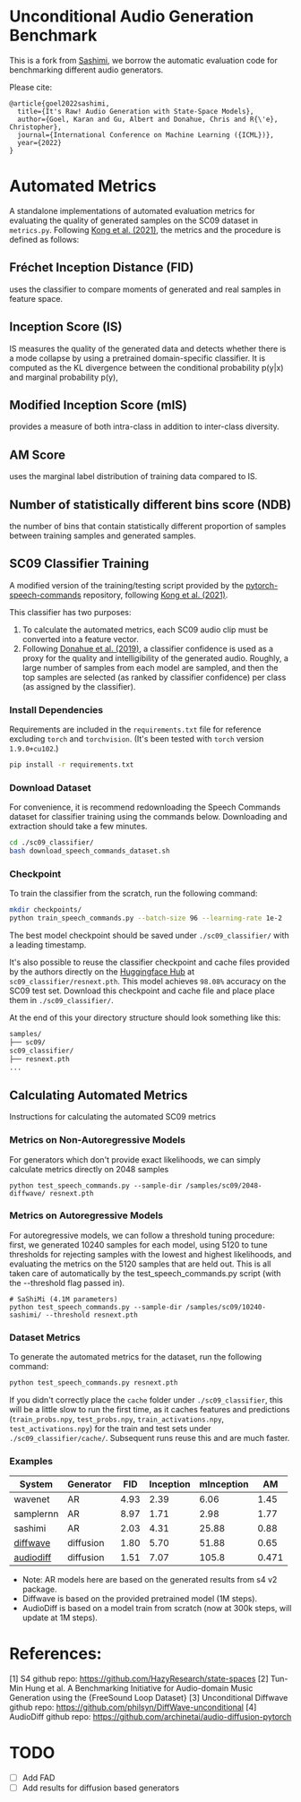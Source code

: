 # Unconditional Audio Generation Benchmark
This is a fork from [Sashimi](https://github.com/HazyResearch/state-spaces/tree/main/sashimi), we borrow the automatic evaluation code for benchmarking different audio generators.

Please cite:
```
@article{goel2022sashimi,
  title={It's Raw! Audio Generation with State-Space Models},
  author={Goel, Karan and Gu, Albert and Donahue, Chris and R{\'e}, Christopher},
  journal={International Conference on Machine Learning ({ICML})},
  year={2022}
}
```

# Automated Metrics
A standalone implementations of automated evaluation metrics for evaluating the quality of generated samples on the SC09 dataset in `metrics.py`. Following [Kong et al. (2021)](https://arxiv.org/pdf/2009.09761.pdf), the metrics and the procedure is defined as follows:
## Fréchet Inception Distance (FID)

uses the classifier to compare moments of generated and real samples in feature space.

## Inception Score (IS) 
IS measures the quality of the generated data and detects whether there is a mode collapse by using a pretrained domain-specific classifier.  It is computed as the KL divergence between the conditional probability p(y|x) and marginal probability p(y),

## Modified Inception Score (mIS)
provides a measure of both intra-class in addition to inter-class diversity.
## AM Score
uses the marginal label distribution of training data compared to IS.
## Number of statistically different bins score (NDB)
the number of bins that contain statistically different proportion of samples between training samples and generated samples. 

## SC09 Classifier Training
A modified version of the training/testing script provided by the [pytorch-speech-commands](https://github.com/tugstugi/pytorch-speech-commands) repository, following [Kong et al. (2021)](https://arxiv.org/pdf/2009.09761.pdf).

This classifier has two purposes:
1. To calculate the automated metrics, each SC09 audio clip must be converted into a feature vector. 
2. Following [Donahue et al. (2019)](https://arxiv.org/pdf/1802.04208.pdf), a classifier confidence is used as a proxy for the quality and intelligibility of the generated audio. Roughly, a large number of samples from each model are sampled, and then the top samples are selected (as ranked by classifier confidence) per class (as assigned by the classifier).

### Install Dependencies
Requirements are included in the `requirements.txt` file for reference excluding `torch` and `torchvision`. (It's been tested with `torch` version `1.9.0+cu102`.)
```bash
pip install -r requirements.txt
```

### Download Dataset
For convenience, it is recommend redownloading the Speech Commands dataset for classifier training using the commands below. Downloading and extraction should take a few minutes.
```bash
cd ./sc09_classifier/
bash download_speech_commands_dataset.sh
```

### Checkpoint
To train the classifier from the scratch, run the following command:
```bash
mkdir checkpoints/
python train_speech_commands.py --batch-size 96 --learning-rate 1e-2
```
The best model checkpoint should be saved under `./sc09_classifier/` with a leading timestamp. 

It's also possible to reuse the classifier checkpoint and cache files provided by the authors directly on the [Huggingface Hub](https://huggingface.co/krandiash/sashimi-release) at `sc09_classifier/resnext.pth`. This model achieves `98.08%` accuracy on the SC09 test set. Download this checkpoint and cache file and place place them in `./sc09_classifier/`.

At the end of this your directory structure should look something like this:
```bash
samples/
├── sc09/
sc09_classifier/
├── resnext.pth
...
```

## Calculating Automated Metrics
Instructions for calculating the automated SC09 metrics 

### Metrics on Non-Autoregressive Models
For generators which don't provide exact likelihoods, we can simply calculate metrics directly on 2048 samples
```
python test_speech_commands.py --sample-dir /samples/sc09/2048-diffwave/ resnext.pth
```

### Metrics on Autoregressive Models
For autoregressive models, we can follow a threshold tuning procedure: first, we generated 10240 samples for each model, using 5120 to tune thresholds for rejecting samples with the lowest and highest likelihoods, and evaluating the metrics on the 5120 samples that are held out. This is all taken care of automatically by the test_speech_commands.py script (with the --threshold flag passed in).
```
# SaShiMi (4.1M parameters)
python test_speech_commands.py --sample-dir /samples/sc09/10240-sashimi/ --threshold resnext.pth
```

### Dataset Metrics
To generate the automated metrics for the dataset, run the following command:
```bash
python test_speech_commands.py resnext.pth
```
If you didn't correctly place the `cache` folder under `./sc09_classifier`, this will be a little slow to run the first time, as it caches features and predictions (`train_probs.npy`, `test_probs.npy`, `train_activations.npy`, `test_activations.npy`) for the train and test sets under `./sc09_classifier/cache/`. Subsequent runs reuse this and are much faster.

### Examples
| System    |  Generator   | FID | Inception  | mInception | AM | 
|-----------|----|-----|------------|---------|--------|
| wavenet   | AR   | 4.93  |2.39      | 6.06     |1.45  |
| samplernn | AR   | 8.97 |1.71      | 2.98      |1.77  |
|sashimi    | AR   |  2.03| 4.31     | 25.88   | 0.88  |
|[diffwave](https://github.com/philsyn/DiffWave-unconditional)  | diffusion|1.80|5.70|51.88|0.65|
|[audiodiff](https://github.com/archinetai/audio-diffusion-pytorch)  | diffusion|1.51|7.07|105.8|0.471|

* Note: AR models here are based on the generated results from s4 v2 package. 
* Diffwave is based on the provided pretrained model (1M steps).
* AudioDiff is based on a model train from scratch (now at 300k steps, will update at 1M steps).

# References:
[1] S4 github repo: https://github.com/HazyResearch/state-spaces
[2] Tun-Min Hung et al. A Benchmarking Initiative for Audio-domain Music Generation using the {FreeSound Loop Dataset}
[3] Unconditional Diffwave github repo: https://github.com/philsyn/DiffWave-unconditional
[4] AudioDiff github repo: https://github.com/archinetai/audio-diffusion-pytorch

# TODO

- [ ] Add FAD
- [ ] Add results for diffusion based generators
